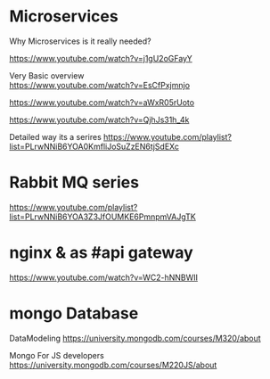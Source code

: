 # Microservices
Why Microservices is it really needed?

https://www.youtube.com/watch?v=j1gU2oGFayY

Very Basic overview  
https://www.youtube.com/watch?v=EsCfPxjmnjo

https://www.youtube.com/watch?v=aWxR05rUoto

https://www.youtube.com/watch?v=QjhJs31h_4k

Detailed way its a serires
https://www.youtube.com/playlist?list=PLrwNNiB6YOA0KmfliJoSuZzEN6tjSdEXc

# Rabbit MQ series
https://www.youtube.com/playlist?list=PLrwNNiB6YOA3Z3JfOUMKE6PmnpmVAJgTK


# nginx & as #api gateway
https://www.youtube.com/watch?v=WC2-hNNBWII


# mongo Database

DataModeling
https://university.mongodb.com/courses/M320/about

Mongo For JS developers
https://university.mongodb.com/courses/M220JS/about

